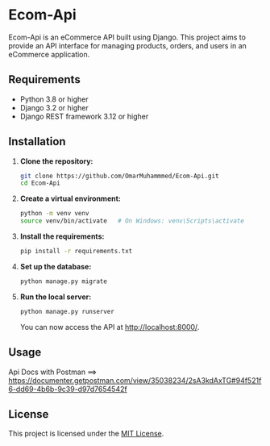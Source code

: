 

# Ecom-Api

Ecom-Api is an eCommerce API built using Django. This project aims to provide an API interface for managing products, orders, and users in an eCommerce application.

## Requirements

- Python 3.8 or higher
- Django 3.2 or higher
- Django REST framework 3.12 or higher

## Installation

1. **Clone the repository:**
   ```bash
   git clone https://github.com/OmarMuhammmed/Ecom-Api.git
   cd Ecom-Api
   ```

2. **Create a virtual environment:**
   ```bash
   python -m venv venv
   source venv/bin/activate   # On Windows: venv\Scripts\activate
   ```

3. **Install the requirements:**
   ```bash
   pip install -r requirements.txt
   ```

4. **Set up the database:**
   ```bash
   python manage.py migrate
   ```

5. **Run the local server:**
   ```bash
   python manage.py runserver
   ```

   You can now access the API at [http://localhost:8000/](http://localhost:8000/).


## Usage

Api Docs with Postman ==> https://documenter.getpostman.com/view/35038234/2sA3kdAxTG#94f521f6-dd69-4b6b-9c39-d97d7654542f

## License

This project is licensed under the [MIT License](LICENSE).
